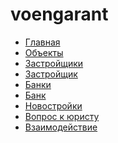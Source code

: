 # voengarant
<ul>
<li>
<a href="/app/">Главная</a></li>
<li>
<a href="/app/object.html">Объекты</a></li>
<li>
<a href="/app/zastroishchiki.html">Застройщики</a></li>
<li>
<a href="/app/zastroishchik.html">Застройщик</a></li>
<li>
<a href="/app/banks.html">Банки</a></li>
<li>
<a href="/app/bank.html">Банк</a></li>
<li>
<a href="/app/novostroiki.html">Новостройки</a></li>
<li>
<a href="/app/question-lawyer.html">Вопрос к юристу</a></li>
<li>
<a href="/app/vzaimodeistvie.html">Взаимодействие</a></li>
</ul>